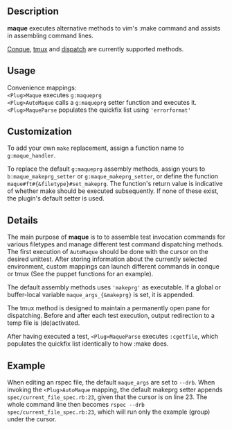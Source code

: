 ## Description

**maque** executes alternative methods to vim's :make command and assists in
assembling command lines.

[Conque](https://github.com/rson/vim-conque 'github repo'),
[tmux](https://github.com/erwandev/screen 'github repo') and
[dispatch](https://github.com/tpope/vim-dispatch 'github repo') 
are currently supported methods.

## Usage

Convenience mappings:  
`<Plug>Maque` executes `g:maqueprg`  
`<Plug>AutoMaque` calls a `g:maqueprg` setter function and executes it.  
`<Plug>MaqueParse` populates the quickfix list using `'errorformat'`  

## Customization

To add your own `make` replacement, assign a function name to
`g:maque_handler`.

To replace the default `g:maqueprg` assembly methods, assign yours to
`b:maque_makeprg_setter` or `g:maque_makeprg_setter`, or define the function
`maque#ft#{&filetype}#set_makeprg`. The function's return value is indicative
of whether make should be executed subsequently.  If none of these exist, the
plugin's default setter is used.

## Details

The main purpose of **maque** is to to assemble test invocation commands for
various filetypes and manage different test command dispatching methods. The
first execution of `AutoMaque` should be done with the cursor on the desired
unittest. After storing information about the currently selected environment,
custom mappings can launch different commands in conque or tmux (See the puppet
functions for an example).

The default assembly methods uses `'makeprg'` as executable. If a global or
buffer-local variable `maque_args_{&makeprg}` is set, it is appended.

The tmux method is designed to maintain a permanently open pane for
dispatching. Before and after each test execution, output redirection to a temp
file is (de)activated.

After having executed a test, `<Plug>MaqueParse` executes `:cgetfile`, which
populates the quickfix list identically to how :make does.

## Example

When editing an rspec file, the default `maque_args` are set to `--drb`. When
invoking the `<Plug>AutoMaque` mapping, the default makeprg setter appends
`spec/current_file_spec.rb:23`, given that the cursor is on line 23. The whole
command line then becomes `rspec --drb spec/current_file_spec.rb:23`, which
will run only the example (group) under the cursor.
